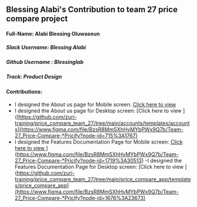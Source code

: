 ## Blessing Alabi's Contribution to team 27 price compare project

#### Full-Name: Alabi Blessing Oluwaseun

##### Slack Username: Blessing Alabi
##### Github Username : Blessinglab
##### Track: Product Design
#### Contributions:
- I designed the About us page for Mobile screen:  [Click here to view ]( https://www.figma.com/file/BzsR8MmSXhHvMYbPWx9Q7b/Team-27_Price-Compare-*Pricify?node-id=1720%3A23270) 
- I designed the About us page for Desktop screen: [Click here to view ]([https://github.com/zuri-training/price_compare_team_27/tree/main/accounts/templates/accounts](https://www.figma.com/file/BzsR8MmSXhHvMYbPWx9Q7b/Team-27_Price-Compare-*Pricify?node-id=715%3A1767)
- I designed the Features Documentation Page for Mobile screen: [Click here to view ](https://github.com/zuri-training/price_compare_team_27/tree/main/accounts/urls.py)](https://www.figma.com/file/BzsR8MmSXhHvMYbPWx9Q7b/Team-27_Price-Compare-*Pricify?node-id=1719%3A30513)
-I designed the Features Documentation Page for Desktop screen: [Click here to view ](https://github.com/zuri-training/price_compare_team_27/tree/main/price_compare_app/templates/price_compare_app](https://www.figma.com/file/BzsR8MmSXhHvMYbPWx9Q7b/Team-27_Price-Compare-*Pricify?node-id=1676%3A23673)
